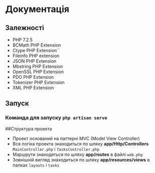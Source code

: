 # Документація

## Залежності

- PHP 7.2.5
- BCMath PHP Extension
- Ctype PHP Extension``
- Fileinfo PHP extension
- JSON PHP Extension
- Mbstring PHP Extension
- OpenSSL PHP Extension
- PDO PHP Extension
- Tokenizer PHP Extension
- XML PHP Extension
  
## Запуск
### Команда для запуску `php artisan serve`

##Структура проекта
- Проект оснований на паттерні MVC (Model View Controller)
- Вся логіка проекта знаходиться по шляху **app/Http/Controllers** `MainController.php` і `TasksController.php`
- Маршрути знаходяться по шляху **app/routes** в файлі `web.php`
- Зовнішній вигляд знаходиться по шляху **app/resources/views** в папках `layouts` і `tasks`
